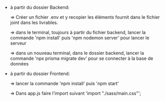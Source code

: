 * à partir du dossier Backend:

    => Créer un fichier .env et  y recopier les éléments fournit dans le fichier joint dans les livrables.

    => dans le terminal, toujours à partir du fichier backend, lancer la commande 'npm install' 
    puis 'npm nodemon server' pour lancer le serveur

    => dans un nouveau terminal, dans le dossier backend, lancer la commande 'npx prisma migrate dev'
    pour se connecter à la base de données


* à partir du dossier Frontend:

    => lancer la commande 'npm install' puis 'npm start'

    => Dans app.js faire l'import suivant 'import "./sass/main.css"';